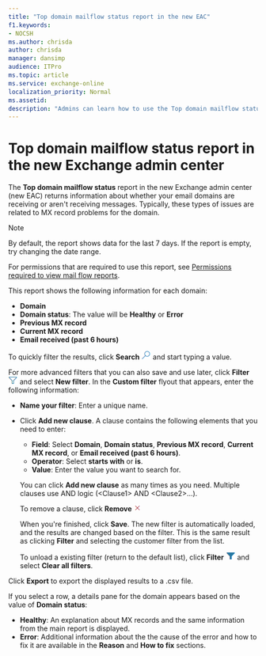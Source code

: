 ```yaml
---
title: "Top domain mailflow status report in the new EAC"
f1.keywords:
- NOCSH
ms.author: chrisda
author: chrisda
manager: dansimp
audience: ITPro
ms.topic: article
ms.service: exchange-online
localization_priority: Normal
ms.assetid:
description: "Admins can learn how to use the Top domain mailflow status report in the new Exchange admin center to identify and troubleshoot mail flow in your email domains."
---
```


# Top domain mailflow status report in the new Exchange admin center

The **Top domain mailflow status** report in the new Exchange admin center (new EAC) returns information about whether your email domains are receiving or aren't receiving messages. Typically, these types of issues are related to MX record problems for the domain.

> [!NOTE]
> By default, the report shows data for the last 7 days. If the report is empty, try changing the date range.
>
> For permissions that are required to use this report, see [Permissions required to view mail flow reports](mail-flow-reports.md#permissions-required-to-view-mail-flow-reports).

This report shows the following information for each domain:

- **Domain**
- **Domain status**: The value will be **Healthy** or **Error**
- **Previous MX record**
- **Current MX record**
- **Email received (past 6 hours)**

To quickly filter the results, click **Search** ![Search icon](../../media/modern-eac-search-icon.png) and start typing a value.

For more advanced filters that you can also save and use later, click **Filter** ![Filter icon](../../media/modern-eac-filter-icon.png) and select **New filter**. In the **Custom filter** flyout that appears, enter the following information:

- **Name your filter**: Enter a unique name.
- Click **Add new clause**. A clause contains the following elements that you need to enter:
  - **Field**: Select **Domain**, **Domain status**, **Previous MX record**, **Current MX record**, or **Email received (past 6 hours)**.
  - **Operator**: Select **starts with** or **is**.
  - **Value**: Enter the value you want to search for.

  You can click **Add new clause** as many times as you need. Multiple clauses use AND logic (\<Clause1\> AND \<Clause2\>...).

  To remove a clause, click **Remove** ![Remove icon](../../media/modern-eac-remove-icon.png)

  When you're finished, click **Save**. The new filter is automatically loaded, and the results are changed based on the filter. This is the same result as clicking **Filter** and selecting the customer filter from the list.

  To unload a existing filter (return to the default list), click **Filter** ![Active filter icon](../../media/modern-eac-filter-active-icon.png) and select **Clear all filters**.

Click **Export** to export the displayed results to a .csv file.

If you select a row, a details pane for the domain appears based on the value of **Domain status**:

- **Healthy**: An explanation about MX records and the same information from the main report is displayed.
- **Error**: Additional information about the the cause of the error and how to fix it are available in the **Reason** and **How to fix** sections.
